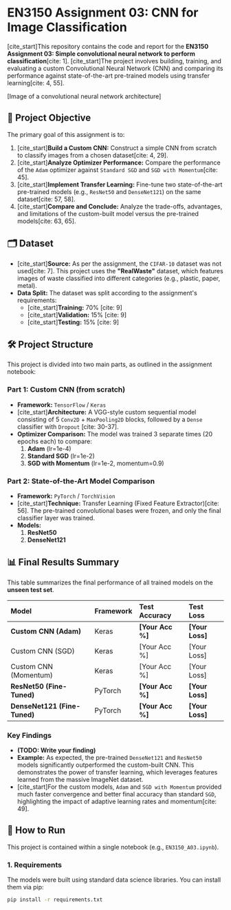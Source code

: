 # EN3150 Assignment 03: CNN for Image Classification

[cite_start]This repository contains the code and report for the **EN3150 Assignment 03: Simple convolutional neural network to perform classification**[cite: 1]. [cite_start]The project involves building, training, and evaluating a custom Convolutional Neural Network (CNN) and comparing its performance against state-of-the-art pre-trained models using transfer learning[cite: 4, 55].



[Image of a convolutional neural network architecture]


## 📝 Project Objective

The primary goal of this assignment is to:
1.  [cite_start]**Build a Custom CNN:** Construct a simple CNN from scratch to classify images from a chosen dataset[cite: 4, 29].
2.  [cite_start]**Analyze Optimizer Performance:** Compare the performance of the `Adam` optimizer against `Standard SGD` and `SGD with Momentum`[cite: 45].
3.  [cite_start]**Implement Transfer Learning:** Fine-tune two state-of-the-art pre-trained models (e.g., `ResNet50` and `DenseNet121`) on the same dataset[cite: 57, 58].
4.  [cite_start]**Compare and Conclude:** Analyze the trade-offs, advantages, and limitations of the custom-built model versus the pre-trained models[cite: 63, 65].

## 🗂️ Dataset

* [cite_start]**Source:** As per the assignment, the `CIFAR-10` dataset was not used[cite: 7]. This project uses the **"RealWaste"** dataset, which features images of waste classified into different categories (e.g., plastic, paper, metal).
* **Data Split:** The dataset was split according to the assignment's requirements:
    * [cite_start]**Training:** 70% [cite: 9]
    * [cite_start]**Validation:** 15% [cite: 9]
    * [cite_start]**Testing:** 15% [cite: 9]

## 🛠️ Project Structure

This project is divided into two main parts, as outlined in the assignment notebook:

### Part 1: Custom CNN (from scratch)
* **Framework:** `TensorFlow` / `Keras`
* [cite_start]**Architecture:** A VGG-style custom sequential model consisting of 5 `Conv2D` + `MaxPooling2D` blocks, followed by a `Dense` classifier with `Dropout` [cite: 30-37].
* **Optimizer Comparison:** The model was trained 3 separate times (20 epochs each) to compare:
    1.  **Adam** (lr=1e-4)
    2.  **Standard SGD** (lr=1e-2)
    3.  **SGD with Momentum** (lr=1e-2, momentum=0.9)

### Part 2: State-of-the-Art Model Comparison
* **Framework:** `PyTorch` / `TorchVision`
* [cite_start]**Technique:** Transfer Learning (Fixed Feature Extractor)[cite: 56]. The pre-trained convolutional bases were frozen, and only the final classifier layer was trained.
* **Models:**
    1.  **ResNet50**
    2.  **DenseNet121**

## 📊 Final Results Summary

This table summarizes the final performance of all trained models on the **unseen test set**.

| Model | Framework | Test Accuracy | Test Loss |
| :--- | :--- | :--- | :--- |
| **Custom CNN (Adam)** | Keras | **[Your Acc %]** | **[Your Loss]** |
| Custom CNN (SGD) | Keras | [Your Acc %] | [Your Loss] |
| Custom CNN (Momentum) | Keras | [Your Acc %] | [Your Loss] |
| **ResNet50 (Fine-Tuned)** | PyTorch | **[Your Acc %]** | **[Your Loss]** |
| **DenseNet121 (Fine-Tuned)**| PyTorch | **[Your Acc %]** | **[Your Loss]** |

### Key Findings
* **(TODO: Write your finding)**
* **Example:** As expected, the pre-trained `DenseNet121` and `ResNet50` models significantly outperformed the custom-built CNN. This demonstrates the power of transfer learning, which leverages features learned from the massive ImageNet dataset.
* [cite_start]For the custom models, `Adam` and `SGD with Momentum` provided much faster convergence and better final accuracy than standard `SGD`, highlighting the impact of adaptive learning rates and momentum[cite: 49].

## 🚀 How to Run

This project is contained within a single notebook (e.g., `EN3150_A03.ipynb`).

### 1. Requirements
The models were built using standard data science libraries. You can install them via pip:

```bash
pip install -r requirements.txt